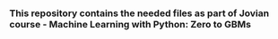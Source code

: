 ### This repository contains the needed files as part of Jovian course -  Machine Learning with Python: Zero to GBMs
